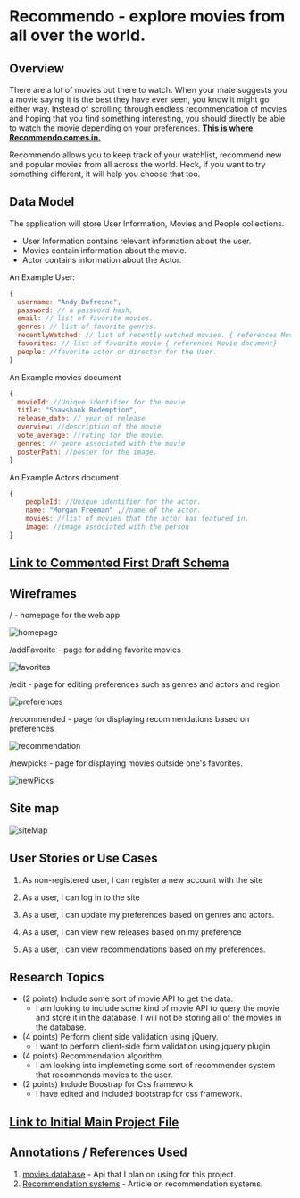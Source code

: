 
# Recommendo - explore movies from all over the world. 

## Overview
There are a lot of movies out there to watch. When your mate suggests you a movie saying it is the best they have ever seen, you know it might go either way. Instead of scrolling through endless recommendation of movies and hoping that you find something interesting, you should directly be able to watch the movie depending on your preferences. <u>**This is where Recommendo comes in.**</u>

Recommendo allows you to keep track of your watchlist, recommend new and popular movies from all across the world. Heck, if you want to try something different, it will help you choose that too.

## Data Model

The application will store User Information, Movies and People collections.

* User Information contains relevant information about the user.
* Movies contain information about the movie.
* Actor contains information about the Actor.

An Example User:

```javascript
{
  username: "Andy Dufresne",
  password: // a password hash,
  email: // list of favorite movies.
  genres: // list of favorite genres.
  recentlyWatched: // list of recently watched movies. { references Movie document}
  favorites: // list of favorite movie { references Movie document}
  people: //favorite actor or director for the User.
}
```
An Example movies document
```javascript
{
  movieId: //Unique identifier for the movie
  title: "Shawshank Redemption",
  release_date: // year of release
  overview: //description of the movie
  vote_average: //rating for the movie.
  genres: // genre associated with the movie
  posterPath: //poster for the image.
}
```
An Example Actors document
```javascript
{
    peopleId: //Unique identifier for the actor.
    name: "Morgan Freeman" ,//name of the actor.
    movies: //list of movies that the actor has featured in.
    image: //image associated with the person
}
```


## [Link to Commented First Draft Schema](db.mjs) 

## Wireframes

/ - homepage for the web app

![homepage](documentation/homePage.jpg)

/addFavorite - page for adding favorite movies

![favorites](documentation/favorites.jpg)

/edit - page for editing preferences such as genres and actors and region

![preferences](documentation/preferences.jpg)

/recommended - page for displaying recommendations based on preferences

![recommendation](documentation/recommendation.jpg)

/newpicks - page for displaying movies outside one's favorites.

![newPicks](documentation/newPicks.jpg)


## Site map

![siteMap](documentation/siteMap.jpeg)

## User Stories or Use Cases

1. As non-registered user, I can register a new account with the site
2. As a user, I can log in to the site
3. As a user, I can update my preferences based on genres and actors.
4. As a user, I can view new releases based on my preference

5. As a user, I can view recommendations based on my preferences.

## Research Topics

* (2 points) Include some sort of movie API to get the data.
  * I am looking to include some kind of movie API to query the movie and store it in the database. I will not be storing all of the movies in the database.
* (4 points) Perform client side validation using jQuery.
  * I want to perform client-side form validation using jquery plugin.
* (4 points) Recommendation algorithm.
  * I am looking into implemeting some sort of recommender system that recommends movies to the user.
* (2 points) Include Boostrap for Css framework
  * I have edited and included bootstrap for css framework.

## [Link to Initial Main Project File](app.mjs) 

## Annotations / References Used


1. [movies database](https://rapidapi.com/SAdrian/api/moviesdatabase/) - Api that I plan on using for this project.
2. [Recommendation systems](https://www.nvidia.com/en-us/glossary/data-science/recommendation-system/) - Article on recommendation systems.
